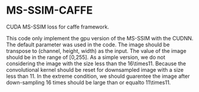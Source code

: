 # MS-SSIM-CAFFE
CUDA  MS-SSIM loss for caffe framework.

This code only implement the gpu version of the MS-SSIM with the CUDNN. The default parameter was used in the code. The image should be transpose to (channel, height, width) as the input. The value of the image should be in the range of [0,255]. As a simple version, we do not considering the image with the size less than the 16\times11. Because the convolutional kernel should be reset for downsampled image with a size less than 11. In the extreme condition, we should guarentee the image after down-sampling 16 times should be large than or equalto 11\times11.  
